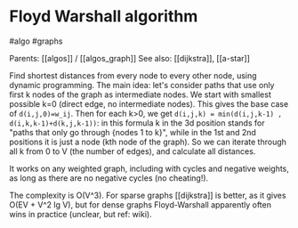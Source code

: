 # Floyd Warshall algorithm

#algo #graphs

Parents: [[algos]] / [[algos_graph]]
See also: [[dijkstra]], [[a-star]]

Find shortest distances from every node to every other node, using dynamic programming. The main idea: let's consider paths that use only first k nodes of the graph as intermediate nodes. We start with smallest possible k=0 (direct edge, no intermediate nodes). This gives the base case of `d(i,j,0)=w_ij`. Then for each k>0, we get `d(i,j,k) = min(d(i,j,k-1) , d(i,k,k-1)+d(k,j,k-1))`: in this formula k in the 3d position stands for "paths that only go through {nodes 1 to k}", while in the 1st and 2nd positions it is just a node (kth node of the graph). So we can iterate through all k from 0 to V (the number of edges), and calculate all distances.

It works on any weighted graph, including with cycles and negative weights, as long as there are no negative cycles (no cheating!).

The complexity is O(V^3). For sparse graphs [[dijkstra]] is better, as it gives O(EV + V^2 lg V), but for dense graphs Floyd-Warshall apparently often wins in practice (unclear, but ref: wiki).